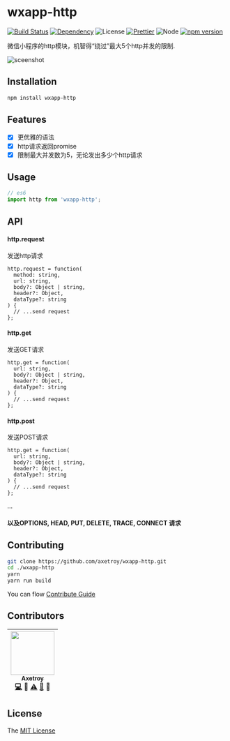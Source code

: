 # wxapp-http
[![Build Status](https://travis-ci.org/axetroy/wxapp-http.svg?branch=master)](https://travis-ci.org/axetroy/wxapp-http)
[![Dependency](https://david-dm.org/axetroy/wxapp-http.svg)](https://david-dm.org/axetroy/wxapp-http)
![License](https://img.shields.io/badge/license-MIT-green.svg)
[![Prettier](https://img.shields.io/badge/Code%20Style-Prettier-green.svg)](https://github.com/prettier/prettier)
![Node](https://img.shields.io/badge/node-%3E=6.0-blue.svg?style=flat-square)
[![npm version](https://badge.fury.io/js/@axetroy/wxapp-http.svg)](https://badge.fury.io/js/wxapp-http)

微信小程序的http模块，机智得“绕过”最大5个http并发的限制.

![sceenshot](https://github.com/axetroy/wxapp-http/raw/master/screenshot.gif)

## Installation
```bash
npm install wxapp-http
```

## Features

- [x] 更优雅的语法
- [x] http请求返回promise
- [x] 限制最大并发数为5，无论发出多少个http请求

## Usage

```javascript
// es6
import http from 'wxapp-http';
```

## API

#### http.request

发送http请求

```flow js
http.request = function(
  method: string,
  url: string,
  body?: Object | string,
  header?: Object,
  dataType?: string
) {
  // ...send request
};
```

#### http.get

发送GET请求

```flow js
http.get = function(
  url: string,
  body?: Object | string,
  header?: Object,
  dataType?: string
) {
  // ...send request
};
```

#### http.post

发送POST请求

```flow js
http.get = function(
  url: string,
  body?: Object | string,
  header?: Object,
  dataType?: string
) {
  // ...send request
};
```

...

#### 以及OPTIONS, HEAD, PUT, DELETE, TRACE, CONNECT 请求

## Contributing

```bash
git clone https://github.com/axetroy/wxapp-http.git
cd ./wxapp-http
yarn
yarn run build
```

You can flow [Contribute Guide](https://github.com/axetroy/wxapp-http/blob/master/contributing.md)

## Contributors

<!-- ALL-CONTRIBUTORS-LIST:START - Do not remove or modify this section -->
| [<img src="https://avatars1.githubusercontent.com/u/9758711?v=3" width="100px;"/><br /><sub>Axetroy</sub>](http://axetroy.github.io)<br />[💻](https://github.com/gpmer/gpm.js/commits?author=axetroy) 🔌 [⚠️](https://github.com/gpmer/gpm.js/commits?author=axetroy) [🐛](https://github.com/gpmer/gpm.js/issues?q=author%3Aaxetroy) 🎨 |
| :---: |
<!-- ALL-CONTRIBUTORS-LIST:END -->

## License

The [MIT License](https://github.com/axetroy/wxapp-http/blob/master/LICENSE)
